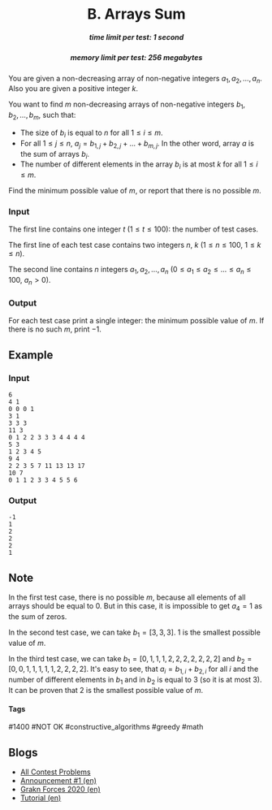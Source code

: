 <h1 style='text-align: center;'> B. Arrays Sum</h1>

<h5 style='text-align: center;'>time limit per test: 1 second</h5>
<h5 style='text-align: center;'>memory limit per test: 256 megabytes</h5>

You are given a non-decreasing array of non-negative integers $a_1, a_2, \ldots, a_n$. Also you are given a positive integer $k$.

You want to find $m$ non-decreasing arrays of non-negative integers $b_1, b_2, \ldots, b_m$, such that:

* The size of $b_i$ is equal to $n$ for all $1 \leq i \leq m$.
* For all $1 \leq j \leq n$, $a_j = b_{1, j} + b_{2, j} + \ldots + b_{m, j}$. In the other word, array $a$ is the sum of arrays $b_i$.
* The number of different elements in the array $b_i$ is at most $k$ for all $1 \leq i \leq m$.

Find the minimum possible value of $m$, or report that there is no possible $m$.

### Input

The first line contains one integer $t$ ($1 \leq t \leq 100$): the number of test cases.

The first line of each test case contains two integers $n$, $k$ ($1 \leq n \leq 100$, $1 \leq k \leq n$).

The second line contains $n$ integers $a_1, a_2, \ldots, a_n$ ($0 \leq a_1 \leq a_2 \leq \ldots \leq a_n \leq 100$, $a_n > 0$).

### Output

For each test case print a single integer: the minimum possible value of $m$. If there is no such $m$, print $-1$.

## Example

### Input


```text
6
4 1
0 0 0 1
3 1
3 3 3
11 3
0 1 2 2 3 3 3 4 4 4 4
5 3
1 2 3 4 5
9 4
2 2 3 5 7 11 13 13 17
10 7
0 1 1 2 3 3 4 5 5 6
```
### Output


```text
-1
1
2
2
2
1
```
## Note

In the first test case, there is no possible $m$, because all elements of all arrays should be equal to $0$. But in this case, it is impossible to get $a_4 = 1$ as the sum of zeros.

In the second test case, we can take $b_1 = [3, 3, 3]$. $1$ is the smallest possible value of $m$.

In the third test case, we can take $b_1 = [0, 1, 1, 1, 2, 2, 2, 2, 2, 2, 2]$ and $b_2 = [0, 0, 1, 1, 1, 1, 1, 2, 2, 2, 2]$. It's easy to see, that $a_i = b_{1, i} + b_{2, i}$ for all $i$ and the number of different elements in $b_1$ and in $b_2$ is equal to $3$ (so it is at most $3$). It can be proven that $2$ is the smallest possible value of $m$.



#### Tags 

#1400 #NOT OK #constructive_algorithms #greedy #math 

## Blogs
- [All Contest Problems](../Grakn_Forces_2020.md)
- [Announcement #1 (en)](../blogs/Announcement_1_(en).md)
- [Grakn Forces 2020 (en)](../blogs/Grakn_Forces_2020_(en).md)
- [Tutorial (en)](../blogs/Tutorial_(en).md)
